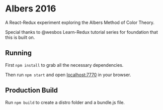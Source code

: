 # Albers 2016

A React-Redux experiment exploring the Albers Method of Color Theory.

Special thanks to @wesbos Learn-Redux tutorial series for foundation that this is built on.

## Running

First `npm install` to grab all the necessary dependencies. 

Then run `npm start` and open <localhost:7770> in your browser.

## Production Build

Run `npm build` to create a distro folder and a bundle.js file.
